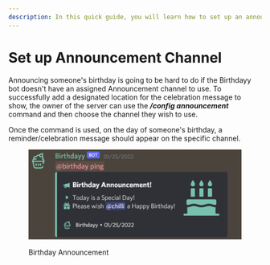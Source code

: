 ```yaml
---
description: In this quick guide, you will learn how to set up an announcement channel.
---
```


# Set up Announcement Channel

Announcing someone's birthday is going to be hard to do if the Birthdayy bot doesn't have an assigned Announcement channel to use. To successfully add a designated location for the celebration message to show, the owner of the server can use the _**/config announcement**_ command and then choose the channel they wish to use.

Once the command is used, on the day of someone's birthday, a reminder/celebration message should appear on the specific channel.

<figure><img src="../../.gitbook/assets/image (5).png" alt=""><figcaption><p>Birthday Announcement</p></figcaption></figure>
